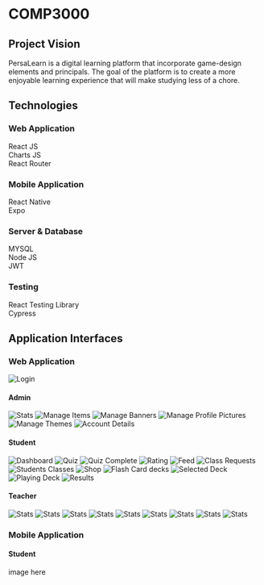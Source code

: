 # COMP3000
## Project Vision
PersaLearn is a digital learning platform that incorporate game-design elements and principals. The goal of the platform is to create a more enjoyable learning experience that will make studying less of a chore.
## Technologies
### Web Application
React JS  
Charts JS  
React Router  
### Mobile Application
React Native  
Expo  
### Server & Database
MYSQL  
Node JS  
JWT  
### Testing
React Testing Library   
Cypress
## Application Interfaces
### Web Application
![Login](https://user-images.githubusercontent.com/57601700/177010164-a304081b-abfa-4122-b41b-6aeb3d37e4f0.png)
#### Admin
![Stats](https://user-images.githubusercontent.com/57601700/177010198-b07976e9-9046-4826-a608-f690b826e9d5.png)
![Manage Items](https://user-images.githubusercontent.com/57601700/177010241-ff905ef1-2414-4090-ae97-5e6f6d2ac62c.png)
![Manage Banners](https://user-images.githubusercontent.com/57601700/177010245-0b5e6db4-c543-4420-95ce-3f81b75a3dbc.png)
![Manage Profile Pictures](https://user-images.githubusercontent.com/57601700/177010250-4352a98c-17f5-41b7-9b7a-1adf52ca2c54.png)
![Manage Themes](https://user-images.githubusercontent.com/57601700/177010254-c4fe1c0b-3401-4af9-baf1-5e33cc762df0.png)
![Account Details](https://user-images.githubusercontent.com/57601700/177010258-69465823-1de9-4131-9373-ac6b138de4de.png)
#### Student
![Dashboard](https://user-images.githubusercontent.com/57601700/177010725-9ce07ec9-aa75-45b7-af82-6f0dbd73be3c.png)
![Quiz](https://user-images.githubusercontent.com/57601700/177010726-5abd7ee5-70d1-4f9f-8e5a-db5b59495677.png)
![Quiz Complete](https://user-images.githubusercontent.com/57601700/177010727-8699d9cb-6220-4152-a8f6-a567f778b739.png)
![Rating](https://user-images.githubusercontent.com/57601700/177010729-4772ae7d-5c2f-43c1-a834-12522dc6b193.png)
![Feed](https://user-images.githubusercontent.com/57601700/177010732-4fca2ac7-e41a-4c1f-b642-f8ba945b2fbc.png)
![Class Requests](https://user-images.githubusercontent.com/57601700/177010784-3070a4e8-eec8-40cf-84de-91c3c450ed99.png)
![Students Classes](https://user-images.githubusercontent.com/57601700/177010786-52ff8949-fb51-45ee-8e32-8fd01d4a17af.png)
![Shop](https://user-images.githubusercontent.com/57601700/177010813-5354745a-bd29-4d12-8676-ba239c8e59dc.png)
![Flash Card decks](https://user-images.githubusercontent.com/57601700/177010842-340b50a5-e458-474e-97ae-a895c577c57e.png)
![Selected Deck](https://user-images.githubusercontent.com/57601700/177010889-7982a574-27d1-4b83-8a8e-124bab9daa06.png)
![Playing Deck](https://user-images.githubusercontent.com/57601700/177010894-adec28af-5541-45f9-9d1f-0ebc018ac324.png)
![Results](https://user-images.githubusercontent.com/57601700/177010897-b97ffe17-1948-40d6-8ff5-fe4d16b4619d.png)


#### Teacher
![Stats](https://user-images.githubusercontent.com/57601700/177011054-0413b6ee-8da8-4285-9901-2455082ef4ce.png)
![Stats](https://user-images.githubusercontent.com/57601700/177011072-2eba9ed6-5fea-493d-9ae5-63fb3b81e852.png)
![Stats](https://user-images.githubusercontent.com/57601700/177011075-fe99fc02-6f8f-47ce-8455-0215be63e509.png)
![Stats](https://user-images.githubusercontent.com/57601700/177011078-768527d4-44b8-4902-883c-6a67059c1baa.png)
![Stats](https://user-images.githubusercontent.com/57601700/177011081-f07d655a-693e-4274-a6db-bef4835ed3a6.png)
![Stats](https://user-images.githubusercontent.com/57601700/177011084-bb36b349-11b3-474a-9f60-6e7d62c18f44.png)
![Stats](https://user-images.githubusercontent.com/57601700/177011087-0eed478f-464d-443d-8c70-ed63f2f372c9.png)
![Stats](https://user-images.githubusercontent.com/57601700/177011092-eaccbed3-85b9-4434-8ee4-8829c1cddfd3.png)
![Stats](https://user-images.githubusercontent.com/57601700/177011098-55005a61-9679-4699-b6ff-8aad184229e5.png)
### Mobile Application
#### Student
image here
